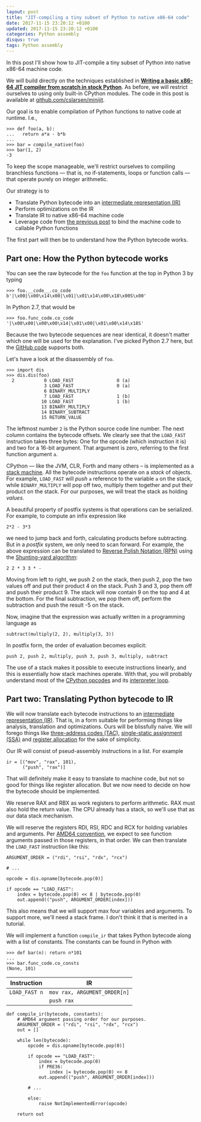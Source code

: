 ```yaml
---
layout: post
title: "JIT-compiling a tiny subset of Python to native x86-64 code"
date: 2017-11-15 23:20:12 +0100
updated: 2017-11-15 23:20:12 +0100
categories: Python assembly
disqus: true
tags: Python assembly
---
```


In this post I'll show how to JIT-compile a tiny subset of Python into native
x86-64 machine code.

We will build directly on the techniques established in [<b>Writing a basic x86-64
JIT compiler from scratch in stock Python</b>][previous-post]. As before, we will
restrict ourselves to using only built-in CPython modules. The code in this
post is available at [github.com/cslarsen/minijit][minijit.github].

Our goal is to enable compilation of Python functions to native
code at runtime. I.e.,

    >>> def foo(a, b):
    ...   return a*a - b*b
    ...
    >>> bar = compile_native(foo)
    >>> bar(1, 2)
    -3

To keep the scope manageable, we'll restrict ourselves to compiling branchless
functions — that is, no if-statements, loops or function calls — that operate
purely on integer arithmetic.

Our strategy is to 

  * Translate Python bytecode into an [intermediate representation (IR)][ir.wiki]
  * Perform optimizations on the IR
  * Translate IR to native x86-64 machine code
  * Leverage code from [the previous post][previous-post] to bind the machine
    code to callable Python functions

The first part will then be to understand how the Python bytecode works.

Part one: How the Python bytecode works
---------------------------------------

You can see the raw bytecode for the `foo` function at the top in Python 3 by
typing

    >>> foo.__code__.co_code
    b'|\x00|\x00\x14\x00|\x01|\x01\x14\x00\x18\x00S\x00'

In Python 2.7, that would be

    >>> foo.func_code.co_code
    '|\x00\x00|\x00\x00\x14|\x01\x00|\x01\x00\x14\x18S'

Because the two bytecode sequences are near identical, it doesn't matter which
one will be used for the explanation. I've picked Python 2.7 here, but the
[GitHub code][minijit.github] supports both.

Let's have a look at the disassembly of `foo`.

    >>> import dis
    >>> dis.dis(foo)
      2           0 LOAD_FAST                0 (a)
                  3 LOAD_FAST                0 (a)
                  6 BINARY_MULTIPLY
                  7 LOAD_FAST                1 (b)
                 10 LOAD_FAST                1 (b)
                 13 BINARY_MULTIPLY
                 14 BINARY_SUBTRACT
                 15 RETURN_VALUE

The leftmost number `2` is the Python source code line number. The next column
contains the bytecode offsets.  We clearly see that the `LOAD_FAST` instruction
takes three bytes: One for the opcode (which instruction it is) and two for a
16-bit argument. That argument is zero, referring to the first function
argument `a`. 

CPython — like the JVM, CLR, Forth and many others – is implemented as a [stack
machine][stack-machine]. All the bytecode instructions operate on a _stack_ of
objects. For example, `LOAD_FAST` will _push_ `a` reference to the variable `a`
on the stack, while `BINARY_MULTIPLY` will pop off two, multiply them together
and put their product on the stack. For our purposes, we will treat the stack
as holding _values_.

A beautiful property of postfix systems is that
operations can be serialized. For example, to compute an infix expression like

    2*2 - 3*3

we need to jump back and forth, calculating products before subtracting.
But in a _postfix_ system, we only need to scan forward.  For example, the
above expression can be translated to [Reverse Polish Notation (RPN)][rpn.wiki]
using the [Shunting-yard algorithm][shunting-yard.wiki]:

    2 2 * 3 3 * -

Moving from left to right, we push 2 on the stack, then push 2, pop the two
values off and put their product 4 on the stack. Push 3 and 3, pop them off and
push their product 9. The stack will now contain 9 on the top and 4 at the
bottom. For the final subtraction, we pop them off, perform the subtraction and
push the result -5 on the stack.

Now, imagine that the expression was actually written in a programming language
as

    subtract(multiply(2, 2), multiply(3, 3))

In postfix form, the order of evaluation becomes explicit:

    push 2, push 2, multiply, push 3, push 3, multiply, subtract

The use of a stack makes it possible to execute instructions linearly, and this
is essentially how stack machines operate. With that, you will probably
understand most of the [CPython opcodes][python.opcodes] and its [interpreter
loop][python.eval].

Part two: Translating Python bytecode to IR
-------------------------------------------

We will now translate each bytecode instructions to an [intermediate
representation (IR)][ir.wiki]. That is, in a form suitable for performing
things like analysis, translation and optimizations.  Ours will be blissfully
naive.  We will forego things like [three-address codes (TAC)][tac.wiki],
[single-static assignment (SSA)][ssa.wiki] and [register
allocation][register-allocation.wiki] for the sake of simplicity.

Our IR will consist of pseud-assembly instructions in a list. For example

    ir = [("mov", "rax", 101),
          ("push", "rax")]

That will definitely make it easy to translate to machine code, but not so good
for things like register allocation. But we now need to decide on how the
bytecode should be implemented.

We reserve RAX and RBX as work registers to perform arithmetic. RAX must also
hold the return value. The CPU already has a stack, so we'll use that as our
data stack mechanism.

We will reserve the registers RDI, RSI, RDC and RCX for holding variables
and arguments. Per [AMD64 convention][amd64.abi], we expect to see function
arguments passed in those registers, in that order. We can then translate the
`LOAD_FAST` instruction like this:

    ARGUMENT_ORDER = ("rdi", "rsi", "rdx", "rcx")

    # ...

    opcode = dis.opname[bytecode.pop(0)]

    if opcode == "LOAD_FAST":
        index = bytecode.pop(0) << 8 | bytecode.pop(0)
        out.append(("push", ARGUMENT_ORDER[index]))

This also means that we will support max four variables and arguments. To
support more, we'll need a stack frame. I don't think it that is merited in a
tutorial.

We will implement a function `compile_ir` that takes Python bytecode along with
a list of constants. The constants can be found in Python with

    >>> def bar(n): return n*101
    ...
    >>> bar.func_code.co_consts
    (None, 101)

<table align="center">
  <thead>
    <th>Instruction</th>
    <th>IR</th>
  </thead>
  <tbody>
    <tr>
      <td><code>LOAD_FAST n</code></td>
      <td><code>mov rax, ARGUMENT_ORDER[n]</code></td>
    </tr>
    <tr>
      <td></td>
      <td><code>push rax</code></td>
    </tr>
  </tbody>
</table>

    def compile_ir(bytecode, constants):
        # AMD64 argument passing order for our purposes.
        ARGUMENT_ORDER = ("rdi", "rsi", "rdx", "rcx")
        out = []

        while len(bytecode):
            opcode = dis.opname[bytecode.pop(0)]

            if opcode == "LOAD_FAST":
                index = bytecode.pop(0)
                if PRE36:
                    index |= bytecode.pop(0) << 8
                out.append(("push", ARGUMENT_ORDER[index]))

            # ...

            else:
                raise NotImplementedError(opcode)

        return out


[amd64.abi]: https://software.intel.com/sites/default/files/article/402129/mpx-linux64-abi.pdf
[constant-folding]: https://en.wikipedia.org/wiki/Constant_folding
[cpython-eval]: https://github.com/python/cpython/blob/1896793/Python/ceval.c#L1055
[github]: https://github.com/cslarsen/minijit
[hn.front]: https://news.ycombinator.com/front?day=2017-11-09
[hn]: https://news.ycombinator.com/item?id=15665581
[ir.wiki]: https://en.wikipedia.org/wiki/Intermediate_representation
[minijit.github]: https://github.com/cslarsen/minijit
[mj.github]: https://github.com/cslarsen/minijit
[nasm]: http://www.nasm.us
[previous-post]: /post/python-jit/
[python.eval]: https://github.com/python/cpython/blob/1896793/Python/ceval.c#L1055
[python.opcodes]: https://github.com/python/cpython/blob/master/Include/opcode.h
[register-allocation.wiki]: https://en.wikipedia.org/wiki/Register_allocation
[registers.wiki]: https://en.wikipedia.org/wiki/Processor_register
[rpn.wiki]: https://en.wikipedia.org/wiki/Reverse_Polish_notation
[shunting-yard.wiki]: https://en.wikipedia.org/wiki/Shunting-yard_algorithm
[ssa.wiki]: https://en.wikipedia.org/wiki/Static_single_assignment_form
[stack-machine]: https://en.wikipedia.org/wiki/Stack_machine
[stack-register.wiki]: https://en.wikipedia.org/wiki/Stack_register
[tac.wiki]: https://en.wikipedia.org/wiki/Three-address_code
